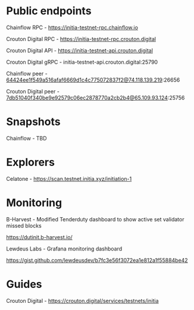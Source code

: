 # Public endpoints

Chainflow RPC - https://initia-testnet-rpc.chainflow.io

Crouton Digital RPC - https://initia-testnet-rpc.crouton.digital

Crouton Digital API - https://initia-testnet-api.crouton.digital

Crouton Digital gRPC - initia-testnet-api.crouton.digital:25790

Chainflow peer - 64424ee1f549a516afaf6669d1c4c775072837f2@74.118.139.219:26656

Crouton Digital peer - 7db51040f340be9e92579c06ec2878770a2cb2b4@65.109.93.124:25756

# Snapshots

Chainflow - TBD

# Explorers

Celatone - https://scan.testnet.initia.xyz/initiation-1

# Monitoring

B-Harvest - Modified Tenderduty dashboard to show active set validator missed blocks

https://dutinit.b-harvest.io/

Lewdeus Labs - Grafana monitoring dashboard

https://gist.github.com/lewdeusdev/b7fc3e56f3072ea1e812a1f55884be42

# Guides

Crouton Digital - https://crouton.digital/services/testnets/initia
